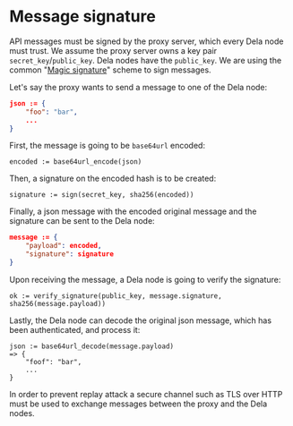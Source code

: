 # Message signature

API messages must be signed by the proxy server, which every Dela node must
trust. We assume the proxy server owns a key pair `secret_key`/`public_key`.
Dela nodes have the `public_key`. We are using the common "[Magic
signature](https://web.archive.org/web/20210418211626/https://www.abstractioneer.org/2010/01/magic-signatures-for-salmon.html)"
scheme to sign messages.

Let's say the proxy wants to send a message to one of the Dela node:

```json
json := {
    "foo": "bar",
    ...
}
```

First, the message is going to be `base64url` encoded:

```
encoded := base64url_encode(json)
```

Then, a signature on the encoded hash is to be created:

```
signature := sign(secret_key, sha256(encoded))
``` 

Finally, a json message with the encoded original message and the signature can
be sent to the Dela node:

```json
message := {
    "payload": encoded,
    "signature": signature
}
```

Upon receiving the message, a Dela node is going to verify the signature:

```
ok := verify_signature(public_key, message.signature, sha256(message.payload))
```

Lastly, the Dela node can decode the original json message, which has been
authenticated, and process it:

```
json := base64url_decode(message.payload)
=> {
    "foof": "bar",
    ...
}
```

In order to prevent replay attack a secure channel such as TLS over HTTP must be
used to exchange messages between the proxy and the Dela nodes.